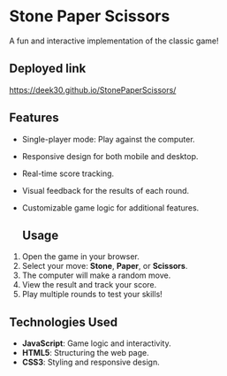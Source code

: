 # Stone Paper Scissors
A fun and interactive implementation of the classic game!

## Deployed link
https://deek30.github.io/StonePaperScissors/

## Features

- Single-player mode: Play against the computer.
- Responsive design for both mobile and desktop.
- Real-time score tracking.
- Visual feedback for the results of each round.
- Customizable game logic for additional features.

  ## Usage

1. Open the game in your browser.
2. Select your move: **Stone**, **Paper**, or **Scissors**.
3. The computer will make a random move.
4. View the result and track your score.
5. Play multiple rounds to test your skills!

## Technologies Used

- **JavaScript**: Game logic and interactivity.
- **HTML5**: Structuring the web page.
- **CSS3**: Styling and responsive design.


